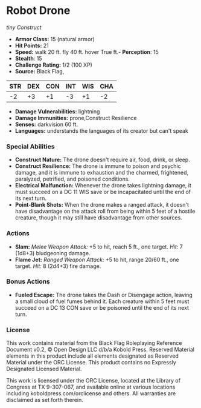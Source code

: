 # Robot Drone

*tiny* *Construct*

- **Armor Class:** 15 (natural armor)
- **Hit Points:** 21 
- **Speed:** walk 20 ft. fly 40 ft. hover True ft.- **Perception**: 15
- **Stealth**: 15
- **Challenge Rating:** 1/2 (100 XP)
- **Source:** Black Flag,

| STR | DEX | CON | INT | WIS | CHA |
| --- | --- | --- | --- | --- | --- |
| -2 | +3 | +1 | -3 | +1 | -2 |

- **Damage Vulnerabilities:** lightning
- **Damage Immunities:** prone,Construct Resilience
- **Senses:** darkvision 60 ft.
- **Languages:** understands the languages of its creator but can't speak

### Special Abilities

- **Construct Nature:** The drone doesn't require air, food, drink, or sleep.
- **Construct Resilience:** The drone is immune to poison and psychic damage, and it is immune to exhaustion and the charmed, frightened, paralyzed, petrified, and poisoned conditions.
- **Electrical Malfunction:** Whenever the drone takes lightning damage, it must succeed on a DC 11 WIS save or be incapacitated until the end of its next turn.
- **Point-Blank Shots:** When the drone makes a ranged attack, it doesn't have disadvantage on the attack roll from being within 5 feet of a hostile creature, though it may still have disadvantage from other sources.

### Actions

- **Slam:** _Melee Weapon Attack:_ +5 to hit, reach 5 ft., one target. _Hit:_ 7 (1d8+3) bludgeoning damage.
- **Flame Jet:** _Ranged Weapon Attack:_ +5 to hit, range 20/60 ft., one target. _Hit:_ 8 (2d4+3) fire damage.

### Bonus Actions

- **Fueled Escape:** The drone takes the Dash or Disengage action, leaving a small cloud of fuel fumes behind it. Each creature within 5 feet must succeed on a DC 13 CON save or be poisoned until the end of its next turn.


### License

This work contains material from the Black Flag Roleplaying Reference Document v0.2, © Open Design LLC d/b/a Kobold Press. Reserved Material elements in this product include all elements designated as Reserved Material under the ORC License. This product contains no Expressly Designated Licensed Material.

This work is licensed under the ORC License, located at the Library of Congress at TX 9-307-067, and available online at various locations including koboldpress.com/orclicense and others. All warranties are disclaimed as set forth therein.
